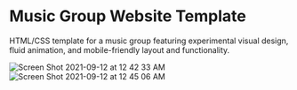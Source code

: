 # Music Group Website Template
<p>HTML/CSS template for a music group featuring experimental visual design, fluid animation, and mobile-friendly layout and functionality.</p>

![Screen Shot 2021-09-12 at 12 42 33 AM](https://user-images.githubusercontent.com/89939389/132973663-e3282308-98cf-46a7-92cd-a9ac5eac9887.png)
![Screen Shot 2021-09-12 at 12 45 06 AM](https://user-images.githubusercontent.com/89939389/132973672-583b2e10-128a-44ff-b130-77ba628ada6a.png)

